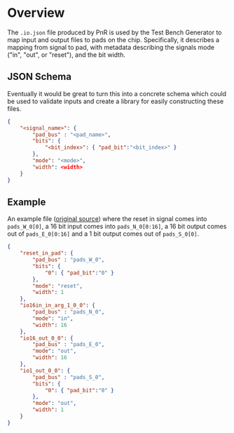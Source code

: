 # Overview
The `.io.json` file produced by PnR is used by the Test Bench Generator to map
input and output files to pads on the chip.  Specifically, it describes a
mapping from signal to pad, with metadata describing the signals mode ("in",
"out", or "reset"), and the bit width.

## JSON Schema
Eventually it would be great to turn this into a concrete schema which could be
used to validate inputs and create a library for easily constructing these
files.
```json
{
    "<signal_name>": {
        "pad_bus" : "<pad_name>",
        "bits": {
            "<bit_index>": { "pad_bit":"<bit_index>" }
        },
        "mode": "<mode>",
        "width": <width>
    }
}
```

## Example
An example file ([original
source](https://github.com/StanfordAHA/CGRAGenerator/blob/master/verilator/generator_z_tb/io/2in2out.json))
where the reset in signal comes into `pads_W_0[0]`, a 16 bit input comes into
`pads_N_0[0:16]`, a 16 bit output comes out of `pads_E_0[0:16]` and a 1 bit
output comes out of `pads_S_0[0]`.
```json
{
    "reset_in_pad": {
        "pad_bus" : "pads_W_0",
        "bits": {
            "0": { "pad_bit":"0" }
        },
        "mode": "reset",
        "width": 1
    },
    "io16in_in_arg_1_0_0": {
        "pad_bus" : "pads_N_0",
        "mode": "in",
        "width": 16
    },
    "io16_out_0_0": {
        "pad_bus" : "pads_E_0",
        "mode": "out",
        "width": 16
    },
    "io1_out_0_0": {
        "pad_bus" : "pads_S_0",
        "bits": {
            "0": { "pad_bit":"0" }
        },
        "mode": "out",
        "width": 1
    }
}
```

